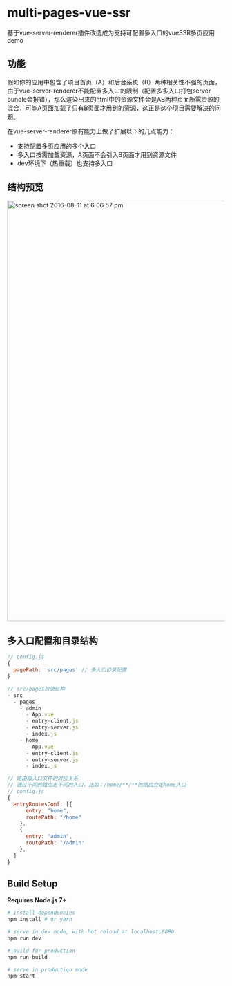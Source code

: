 # multi-pages-vue-ssr

基于vue-server-renderer插件改造成为支持可配置多入口的vueSSR多页应用demo

## 功能

假如你的应用中包含了项目首页（A）和后台系统（B）两种相关性不强的页面，由于vue-server-renderer不能配置多入口的限制（配置多多入口打包server bundle会报错），那么渲染出来的html中的资源文件会是AB两种页面所需资源的混合，可能A页面加载了只有B页面才用到的资源，这正是这个项目需要解决的问题。

在vue-server-renderer原有能力上做了扩展以下的几点能力：

- 支持配置多页应用的多个入口
- 多入口按需加载资源，A页面不会引入B页面才用到资源文件
- dev环境下（热重载）也支持多入口


## 结构预览

<img width="973" alt="screen shot 2016-08-11 at 6 06 57 pm" src="https://cloud.githubusercontent.com/assets/499550/17607895/786a415a-5fee-11e6-9c11-45a2cfdf085c.png">


## 多入口配置和目录结构
```js
// config.js
{
  pagePath: 'src/pages' // 多入口目录配置
}

// src/pages目录结构
- src
  - pages
    - admin
      - App.vue
      - entry-client.js
      - entry-server.js
      - index.js
    - home
      - App.vue
      - entry-client.js
      - entry-server.js
      - index.js

// 路由跟入口文件的对应关系
// 通过不同的路由走不同的入口，比如：/home/**/**的路由会走home入口
// config.js
{
  entryRoutesConf: [{
      entry: "home",
      routePath: "/home"
    },
    {
      entry: "admin",
      routePath: "/admin"
    },
  ]
}

```

## Build Setup

**Requires Node.js 7+**

``` bash
# install dependencies
npm install # or yarn

# serve in dev mode, with hot reload at localhost:8080
npm run dev

# build for production
npm run build

# serve in production mode
npm start
```